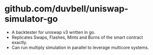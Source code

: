 # github.com/duvbell/uniswap-simulator-go
* A backtester for uniswap v3 written in go. 
* Replicates Swaps, Flashes, Mints and Burns of the smart contract exactly.
* Can run multiply simulation in parallel to leverage multicore systems.


